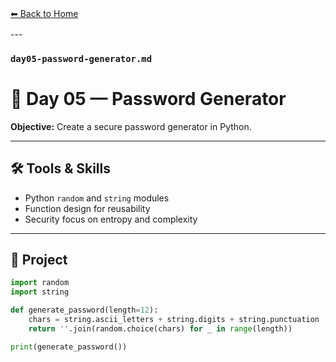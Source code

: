 
<p style="margin:0 0 1rem 0"><a href="/">⬅ Back to Home</a></p>
---

### `day05-password-generator.md`  

# 🔑 Day 05 — Password Generator

**Objective:** Create a secure password generator in Python.  

---

## 🛠️ Tools & Skills
- Python `random` and `string` modules  
- Function design for reusability  
- Security focus on entropy and complexity  

---

## 🚀 Project
```python
import random
import string

def generate_password(length=12):
    chars = string.ascii_letters + string.digits + string.punctuation
    return ''.join(random.choice(chars) for _ in range(length))

print(generate_password())
```

